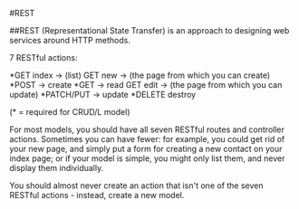 #REST

##REST (Representational State Transfer) is an approach to designing web services around HTTP methods.

7 RESTful actions:

*GET index -> (list)
GET new -> (the page from which you can create)
*POST -> create
*GET -> read
GET edit -> (the page from which you can update)
*PATCH/PUT -> update
*DELETE destroy

(* = required for CRUD/L model)

For most models, you should have all seven RESTful routes and controller actions. Sometimes you can have fewer: for example, you could get rid of your new page, and simply put a form for creating a new contact on your index page; or if your model is simple, you might only list them, and never display them individually.

You should almost never create an action that isn't one of the seven RESTful actions - instead, create a new model.
